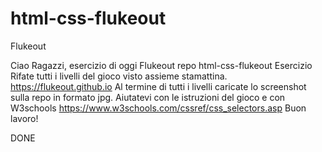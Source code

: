 # html-css-flukeout
Flukeout

Ciao Ragazzi,
esercizio di oggi Flukeout
repo html-css-flukeout
Esercizio
Rifate tutti i livelli del gioco visto assieme stamattina. https://flukeout.github.io
Al termine di tutti i livelli caricate lo screenshot sulla repo in formato jpg.
Aiutatevi con le istruzioni del gioco e con W3schools https://www.w3schools.com/cssref/css_selectors.asp
Buon lavoro!

DONE